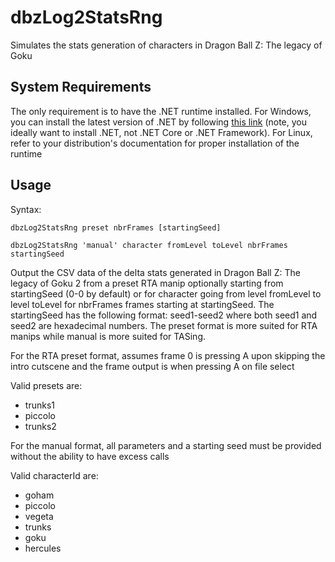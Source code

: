# dbzLog2StatsRng
Simulates the stats generation of characters in Dragon Ball Z: The legacy of Goku

## System Requirements
The only requirement is to have the .NET runtime installed. For Windows, you can install the latest version of .NET by following [this link](https://dotnet.microsoft.com/download) (note, you ideally want to install .NET, not .NET Core or .NET Framework). For Linux, refer to your distribution's documentation for proper installation of the runtime

## Usage
Syntax: 

```dbzLog2StatsRng preset nbrFrames [startingSeed]```

```dbzLog2StatsRng 'manual' character fromLevel toLevel nbrFrames startingSeed```

Output the CSV data of the delta stats generated in Dragon Ball Z: The legacy of Goku 2 from a preset RTA manip optionally starting from startingSeed (0-0 by default) or for character going from level fromLevel to level toLevel for nbrFrames frames starting at startingSeed. The startingSeed has the following format: seed1-seed2 where both seed1 and seed2 are hexadecimal numbers. The preset format is more suited for RTA manips while manual is more suited for TASing.

For the RTA preset format, assumes frame 0 is pressing A upon skipping the intro cutscene and
the frame output is when pressing A on file select

Valid presets are:
- trunks1
- piccolo
- trunks2

For the manual format, all parameters and a starting seed must be provided without the ability
to have excess calls

Valid characterId are:
- goham
- piccolo
- vegeta
- trunks
- goku
- hercules
